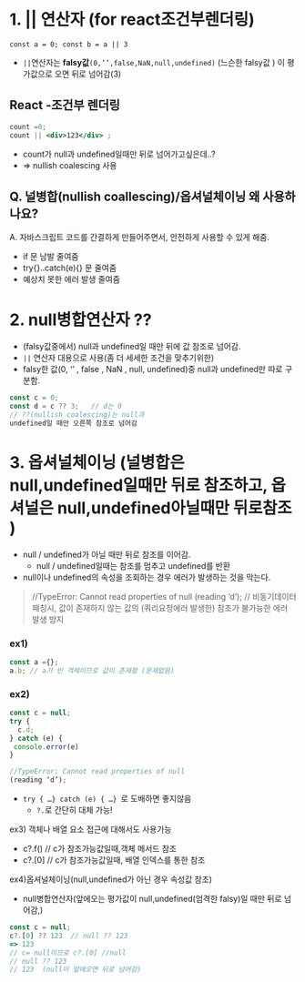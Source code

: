 
# 1.  || 연산자 (for react조건부렌더링)

`const a = 0;
const b = a || 3 `
- `||`연산자는 **falsy값**`(0,’’,false,NaN,null,undefined)`
(느슨한 falsy값 ) 
이 평가값으로 오면 뒤로 넘어감(3)

## React -조건부 렌더링
```jsx
count =0;
count || <div>123</div> ; 
```
- count가 null과 undefined일때만 뒤로 넘어가고싶은데..? 
- => nullish coalescing 사용




## Q. 널병합(nullish coallescing)/옵셔널체이닝 왜 사용하나요?
A. 자바스크립트 코드를 간결하게 만들어주면서,
안전하게 사용할 수 있게 해줌.
- if 문 남발 줄여줌
- try{}..catch(e){} 문 줄여줌
- 예상치 못한 에러 발생 줄여줌


# 2.   null병합연산자 ?? 
- (falsy값중에서) null과 undefined일 때만 뒤에 값 참조로 넘어감.
- `||` 연산자 대용으로 사용(좀 더 세세한 조건을 맞추기위한)
- falsy한 값(0, ‘’ , false , NaN , null, undefined)중 null과 undefined만 따로 구분함.
```js
const c = 0;
const d = c ?? 3;   // d는 0
// ??(nullish coalescing)는 null과 
undefined일 때만 오른쪽 참조로 넘어감 
```

# 3. 옵셔널체이닝 (널병합은 null,undefined일때만 뒤로 참조하고, 옵셔널은 null,undefined아닐때만 뒤로참조 )
- null / undefined가 아닐 때만 뒤로 참조를 이어감.
    -  null / undefined일때는 참조를 멈추고 undefined를 반환
- null이나 undefined의 속성을 조회하는 경우 에러가 발생하는 것을 막는다.

>//TypeError: Cannot read properties of null
(reading ‘d’);
// 비동기데이터 페칭시, 값이 존재하지 않는 값의
(쿼리요청에러 발생한) 참조가 불가능한
에러 발생 방지

### ex1)
```js
const a ={};
a.b; // a가 빈 객체이므로 값이 존재함 (문제없음)
```

### ex2)
```js
const c = null;
try { 
  c.d;
} catch (e) {
 console.error(e)
}

//TypeError: Cannot read properties of null
(reading ‘d’);
```
- `try { …} catch (e) { …} `로 도배하면 좋지않음
    - `?.`로 간단히 대체 가능!



ex3) 객체나 배열 요소 접근에 대해서도 사용가능
- c?.f()  // c가 참조가능값일때,객체 메서드 참조
- c?.[0]   // c가 참조가능값일때, 배열 인덱스를 통한 참조

ex4)옵셔널체이닝(null,undefined가 아닌 경우 속성값 참조) 
- null병합연산자(앞에오는 평가값이 null,undefined(엄격한 falsy)일 때만  뒤로 넘어감,)
```js
const c = null;
c?.[0] ?? 123  // null ?? 123 
=> 123 
// c= null이므로 c?.[0] //null
// null ?? 123   
// 123  (null이 앞에오면 뒤로 넘어감)
```




